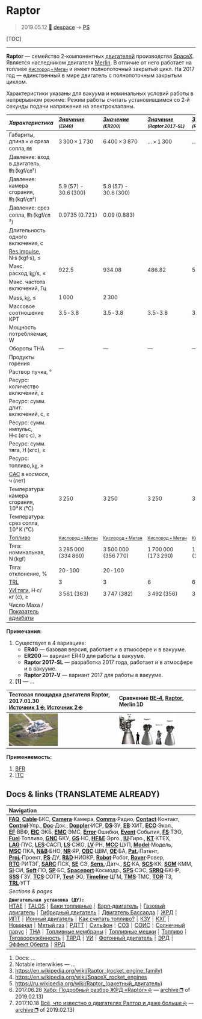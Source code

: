 # Raptor
> 2019.05.12 [🚀](../index/index.md) [despace](index.md) → [PS](ps.md)

[TOC]

---

**Raptor** — семейство 2‑компонентных [двигателей](ps.md) производства [SpaceX](zz_spacex.md).  
Является наследником двигателя [Merlin](merlin.md). В отличие от него работает на топливе <small>[Кислород + Метан](o_plus.md)</small> и имеет полнопоточный закрытый цикл. На 2017 год — единственный в мире двигатель с полнопоточным закрытым циклом.

Характеристики указаны для вакуума и номинальных условий работы в непрерывном режиме. Режим работы считать установившимся со 2‑й секунды подачи напряжения на электроклапаны.

|*Характеристика*|*[Значение](si.md) <small>(ER40)</small>*|*[Значение](si.md) <small>(ER200)</small>*|*[Значение](si.md) <small>(Raptor 2017‑SL)</small>*|*[Значение](si.md) <small>(Raptor 2017‑V)</small>*|
|:--|:--|:--|:--|:--|
|Габариты, длина × ⌀ среза сопла, ㎜|3 300 × 1 730|6 400 × 3 870|… × 1 300|… × 2 400|
|Давление: вход в двигатель, ㎫ (kgf/㎝²)| | | | |
|Давление: камера сгорания, ㎫ (kgf/㎝²)|5.9 (57) - 30.6 (300)|5.9 (57) - 30.6 (300)| | |
|Давление: срез сопла, ㎫ (kgf/㎝²)|0.0735 (0.721)|0.09 (0.883)| | |
|Длительность одного включения, с| | | | |
|[Res.impulse](ing.md), N·s (kgf·s), ≤| | | | |
|Макс. расход, ㎏/s, ≤|922.5|934.08|486.82|516.58|
|Макс. частота включений, Гц| | | | |
|Mass, ㎏, ≤|1 000|2 300| | |
|Массовое соотношение КРТ|3.5 ‑ 3.8|3.5 ‑ 3.8|3.5 ‑ 3.8|3.5 ‑ 3.8|
|Мощность потребляемая, W| | | | |
|Обороты ТНА|—|—|—|—|
|Продукты горения| | | | |
|Раствор пучка, °| | | | |
|Ресурс: количество включений, ≥| | | | |
|Ресурс: сумм. длит. включений, c, ≥| | | | |
|Ресурс: сумм. импульс, Н·с (кгс·с), ≥| |
|Ресурс: сумм. тяга, Н (кгс), ≥| | | | |
|Ресурс: топливо, ㎏, ≥| | | | |
|[САС](lifetime.md) в космосе, ч (лет)| | | | |
|Температура: камера сгорания, 10³ К (℃)|3 250|3 250|3 250|3 250|
|Температура: срез сопла, 10³ К (℃)| | | | |
|[Топливо](fuel.md)|<small>[Кислород + Метан](o_plus.md)</small>|<small>[Кислород + Метан](o_plus.md)|<small>[Кислород + Метан](o_plus.md)|<small>[Кислород + Метан](o_plus.md)|
|Тяга: номинальная, N (kgf)|3 285 000<br> (334 860)|3 500 000<br> (356 770)|1 700 000<br> (173 290)|1 900 000<br> (193 680)|
|Тяга: отклонение, % |20 ‑ 100|20 ‑ 100| | |
|[TRL](trl.md)|3|3|6|6|
|[УИ тяги](isp.md), Н·с/кг (с), ≥|3 561 (363)|3 747 (382)|3 492 (356)|3 678 (375)|
|Число Маха / [Показатель адиабаты](heat_cr.md)| | | | |

**Примечания:**

   1. Существует в 4 вариациях:
      - **ER40** — базовая версия, работает и в атмосфере и в вакууме.
      - **ER200** — вариант ER40 для работы в вакууме.
      - **Raptor 2017‑SL** — разработка 2017 года, работает и в атмосфере и в вакууме.
      - **Raptor 2017‑V** — вариант 2017 для работы в вакууме.
   1. **[1]** — …

|Тестовая площадка двигателя Raptor, 2017.01.30<br> [Источник 1 ⎆](https://www.reddit.com/r/engineteststands/comments/43lmbn/spacexs_raptor_test_stand_under_construction_at/), [Источник 2 ⎆](http://pictures.jtbuice.com/SpaceX-2/McGregor-Flyover-1-30-2016/)|Сравнение [BE‑4](be_4.md), [Raptor](raptor.md), Merlin 1D|
|:--|:--|
|[![](f/ps/r/raptor_test_stand_20170130_thumb.jpg)](f/ps/r/raptor_test_stand_20170130.jpg)|[![](f/ps/be4_m1d_raptor_comparison1_thumb.jpg)](f/ps/be4_m1d_raptor_comparison1.png)|

**Применяемость:**

   1. [BFR](bfr.md)
   1. [ITC](itc.md)



<p style="page-break-after:always"> </p>

## Docs & links (TRANSLATEME ALREADY)
|Navigation|
|:--|
|**[FAQ](faq.md)**, **[Cable](cable.md)**·БКС, **[Camera](cam.md)**·Камера, **[Comms](comms.md)**·Радио, **[Contact](contact.md)**·Контакт, **[Control](control.md)**·Упр., **[Doc](doc.md)**·Док., **[Doppler](doppler.md)**·ИСР, **[DS](ds.md)**·ЗУ, **[EB](eb.md)**·ХИТ, **[ECO](ecology.md)**·Экол., **[EF](ef.md)**·ВВФ, **[ElC](elc.md)**·ЭКБ, **[EMC](emc.md)**·ЭМС, **[Error](error.md)**·Ошибки, **[Event](event.md)**·События, **[FS](fs.md)**·ТЭО, **[Fuel](fuel.md)**·Топливо, **[GNC](gnc.md)**·БКУ, **[GS](scs.md)**·НС, **[HF&E](hfe.md)**·Эрго., **[IU](iu.md)**·Гиро., **[KT](kt.md)**·КТЕХ, **[LAG](lag.md)**·ПУC, **[LES](les.md)**·САСП, **[LS](ls.md)**·СЖО, **[LV](lv.md)**·РН, **[MCC](mcc.md)**·ЦУП, **[Model](model.md)**·Модель, **[MSC](sc.md)**·ПКА, **[N&B](nnb.md)**·БНО, **[NR](nr.md)**·ЯР, **[OBC](obc.md)**·ЦВМ, **[OE](oe.md)**·БА, **[Pat.](патент.md)**·Патент, **[Proj.](project.md)**·Проект, **[PS](ps.md)**·ДУ, **[R&D](rnd.md)**·НИОКР, **[Robot](robotics.md)**·Робот, **[Rover](rover.md)**·Ровер, **[RTG](rtg.md)**·РИТЭГ, **[SARC](sarc.md)**·ПСК, **[SE](se.md)**·СЭ, **[Sens.](sensor.md)**·Датч., **[SC](sc.md)**·КА, **[SCS](scs.md)**·КК, **[SGM](sgm.md)**·КММ, **[SI](si.md)**·СИ, **[Soft](soft.md)**·ПО, **[SP](sp.md)**·БС, **[Spaceport](spaceport.md)**·Космодр., **[SPS](sps.md)**·СЭС, **[SRRQ](srrq.md)**·БКНР, **[SSS](sss.md)**·ГЗУ, **[TCS](tcs.md)**·СОТР, **[Test](test.md)**·ЭО, **[Timeline](timeline.md)**·ЦГМ, **[TMS](tms.md)**·ТМС, **[TOR](tor.md)**·ТЗ, **[TRL](trl.md)**·УГТ|
|*Sections & pages*|
|**`Двигательная установка (ДУ):`**<br> [HTAE](htae.md) ┊ [TALOS](talos.md) ┊ [Баки топливные](fuel_tank.md) ┊ [Варп‑двигатель](warp_drive.md) ┊ [Газовый двигатель](cgt.md) ┊ [Гибридный двигатель](гбрд.md) ┊ [Двигатель Бассарда](bussard_ramjet.md) ┊ [ЖРД](lpr.md) ┊ [ИПТ](ing.md) ┊ [Ионный двигатель](иод.md) ┊ [Как считать топливо?](si.md) ┊ [КЗУ](cinu.md) ┊ [КХГ](cgs.md) ┊ [Номинал](nominal.md) ┊ [Мятый газ](exhsteam.md) ┊ [РДТТ](spr.md) ┊ [Сильфон](сильфон.md) ┊ [СОЗ](соз.md) ┊ [СОИС](соис.md) ┊ [Солнечный парус](солнечный_парус.md) ┊ [ТНА](turbopump.md) ┊ [Топливные мембраны](топливные_мембраны.md) ┊ [Топливные мешки](топливные_мешки.md) ┊ [Топливо](fuel.md) ┊ [Тяговооружённость](ttwr.md) ┊ [ТЯРД](тярд.md) ┊ [УИ](isp.md) ┊ [Фотонный двигатель](фотонный_двигатель.md) ┊ [ЭРД](epsp.md) ┊ [Эффект Оберта](oberth_eff.md) ┊ [ЯРД](ntr.md)|

   1. Docs: …
   1. Notable interwikies — …
   1. <https://en.wikipedia.org/wiki/Raptor_(rocket_engine_family)>
   1. <https://en.wikipedia.org/wiki/SpaceX_rocket_engines>
   1. <https://ru.wikipedia.org/wiki/Raptor_(ракетный_двигатель)>
   1. 2017.06.28 [Хабр: Подробный разбор ЖРД «Raptor» ⎆](https://geektimes.ru/post/290549/) — [archive ❐](f/archive/20170628_1.pdf) of 2019.02.13)
   1. 2017.10.18 [Всё, что известно о двигателях Раптор и даже больше ⎆](https://elonmusk.su/vse-chto-izvestno-o-dvigatelyakh-raptor-i-dazhe-bolshe/) — [archive ❐](f/archive/20171018_1.pdf) of 2019.02.13)
